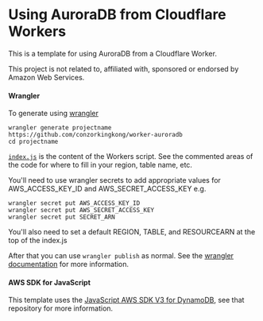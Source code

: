 # Using AuroraDB from Cloudflare Workers

This is a template for using AuroraDB from a Cloudflare Worker.

This project is not related to, affiliated with, sponsored or endorsed by Amazon Web Services.

#### Wrangler

To generate using [wrangler](https://github.com/cloudflare/wrangler)

```
wrangler generate projectname https://github.com/conzorkingkong/worker-auroradb
cd projectname
```

[`index.js`](https://github.com/conzorkingkong/worker-auroradb/blob/master/index.js) is the content of the Workers script. See the commented areas of the code for where to fill in your region, table name, etc.

You'll need to use wrangler secrets to add appropriate values for AWS_ACCESS_KEY_ID and AWS_SECRET_ACCESS_KEY e.g.

```
wrangler secret put AWS_ACCESS_KEY_ID
wrangler secret put AWS_SECRET_ACCESS_KEY
wrangler secret put SECRET_ARN
```

You'll also need to set a default REGION, TABLE, and RESOURCEARN at the top of the index.js

After that you can use `wrangler publish` as normal. See the [wrangler documentation](https://developers.cloudflare.com/workers/cli-wrangler) for more information.


#### AWS SDK for JavaScript

This template uses the [JavaScript AWS SDK V3 for DynamoDB](https://github.com/aws/aws-sdk-js-v3/tree/master/clients/client-rds-data), see that repository for more information.
